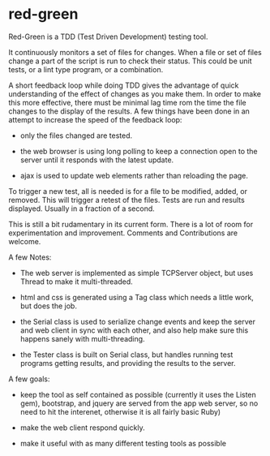 # red-green

Red-Green is a TDD (Test Driven Development) testing tool.

It continuously monitors a set of files for changes.  When a file or
set of files change a part of the script is run to check their status.
This could be unit tests, or a lint type program, or a combination.

A short feedback loop while doing TDD gives the advantage of quick
understanding of the effect of changes as you make them.  In order to
make this more effective, there must be minimal lag time rom the time
the file changes to the display of the results.  A few things have
been done in an attempt to increase the speed of the feedback loop:

* only the files changed are tested.

* the web browser is using long polling to keep a connection open to
  the server until it responds with the latest update.

* ajax is used to update web elements rather than reloading the page.

To trigger a new test, all is needed is for a file to be modified,
added, or removed.  This will trigger a retest of the files.  Tests
are run and results displayed.  Usually in a fraction of a second.

This is still a bit rudamentary in its current form.  There is a lot
of room for experimentation and improvement.  Comments and
Contributions are welcome.

A few Notes:

- The web server is implemented as simple TCPServer object, but uses
  Thread to make it multi-threaded.

- html and css is generated using a Tag class which needs a little
  work, but does the job.

- the Serial class is used to serialize change events and keep the
  server and web client in sync with each other, and also help make
  sure this happens sanely with multi-threading.

- the Tester class is built on Serial class, but handles running test
  programs getting results, and providing the results to the server.

A few goals:

- keep the tool as self contained as possible (currently it uses the
  Listen gem), bootstrap, and jquery are served from the app web
  server, so no need to hit the interenet, otherwise it is all fairly
  basic Ruby)

- make the web client respond quickly.

- make it useful with as many different testing tools as possible
